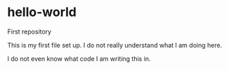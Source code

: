 # hello-world
First repository

This is my first file set up. I do not really understand what I am doing here.

I do not even know what code I am writing this in.
